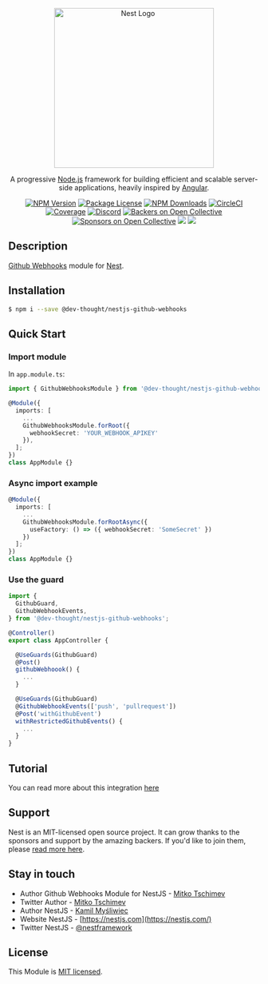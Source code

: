 <p align="center">
  <a href="http://nestjs.com/" target="blank"><img src="https://nestjs.com/img/logo_text.svg" width="320" alt="Nest Logo" /></a>
</p>

  <p align="center">A progressive <a href="http://nodejs.org" target="blank">Node.js</a> framework for building efficient and scalable server-side applications, heavily inspired by <a href="https://angular.io" target="blank">Angular</a>.</p>
    <p align="center">
<a href="https://www.npmjs.com/~nestjscore"><img src="https://img.shields.io/npm/v/@nestjs/core.svg" alt="NPM Version" /></a>
<a href="https://www.npmjs.com/~nestjscore"><img src="https://img.shields.io/npm/l/@nestjs/core.svg" alt="Package License" /></a>
<a href="https://www.npmjs.com/~nestjscore"><img src="https://img.shields.io/npm/dm/@nestjs/core.svg" alt="NPM Downloads" /></a>
<a href="https://circleci.com/gh/nestjs/nest" target="_blank"><img src="https://img.shields.io/circleci/build/github/nestjs/nest/master" alt="CircleCI" /></a>
<a href="https://coveralls.io/github/nestjs/nest?branch=master"><img src="https://coveralls.io/repos/github/nestjs/nest/badge.svg?branch=master#5" alt="Coverage" /></a>
<a href="https://discord.gg/G7Qnnhy" target="_blank"><img src="https://img.shields.io/badge/discord-online-brightgreen.svg" alt="Discord"/></a>
<a href="https://opencollective.com/nest#backer"><img src="https://opencollective.com/nest/backers/badge.svg" alt="Backers on Open Collective" /></a>
<a href="https://opencollective.com/nest#sponsor"><img src="https://opencollective.com/nest/sponsors/badge.svg" alt="Sponsors on Open Collective" /></a>
  <a href="https://paypal.me/kamilmysliwiec"><img src="https://img.shields.io/badge/Donate-PayPal-dc3d53.svg"/></a>
  <a href="https://twitter.com/nestframework"><img src="https://img.shields.io/twitter/follow/nestframework.svg?style=social&label=Follow"></a>
</p>
  <!--[![Backers on Open Collective](https://opencollective.com/nest/backers/badge.svg)](https://opencollective.com/nest#backer)
  [![Sponsors on Open Collective](https://opencollective.com/nest/sponsors/badge.svg)](https://opencollective.com/nest#sponsor)-->

## Description

[Github Webhooks](https://developer.github.com/webhooks/) module for [Nest](https://github.com/nestjs/nest).

## Installation

```bash
$ npm i --save @dev-thought/nestjs-github-webhooks
```

## Quick Start

### Import module

In `app.module.ts`:

```typescript
import { GithubWebhooksModule } from '@dev-thought/nestjs-github-webhooks';

@Module({
  imports: [
    ...
    GithubWebhooksModule.forRoot({
      webhookSecret: 'YOUR_WEBHOOK_APIKEY'
    }),
  ];
})
class AppModule {}
```

### Async import example

```typescript
@Module({
  imports: [
    ...
    GithubWebhooksModule.forRootAsync({
      useFactory: () => ({ webhookSecret: 'SomeSecret' })
    })
  ];
})
class AppModule {}
```

### Use the guard

```typescript
import {
  GithubGuard,
  GithubWebhookEvents,
} from '@dev-thought/nestjs-github-webhooks';

@Controller()
export class AppController {

  @UseGuards(GithubGuard)
  @Post()
  githubWebhoook() {
    ...
  }

  @UseGuards(GithubGuard)
  @GithubWebhookEvents(['push', 'pullrequest'])
  @Post('withGithubEvent')
  withRestrictedGithubEvents() {
    ...
  }
}
```

## Tutorial

You can read more about this integration [here](https://medium.com/dev-thought/github-webhooks-with-nestjs-1e97c17418f6)

## Support

Nest is an MIT-licensed open source project. It can grow thanks to the sponsors and support by the amazing backers. If you'd like to join them, please [read more here](https://docs.nestjs.com/support).

## Stay in touch

- Author Github Webhooks Module for NestJS - [Mitko Tschimev](https://github.com/MitkoTschimev)
- Twitter Author - [Mitko Tschimev](https://twitter.com/MTschimev)
- Author NestJS - [Kamil Myśliwiec](https://kamilmysliwiec.com)
- Website NestJS - [https://nestjs.com](https://nestjs.com/)
- Twitter NestJS - [@nestframework](https://twitter.com/nestframework)

## License

This Module is [MIT licensed](LICENSE).
